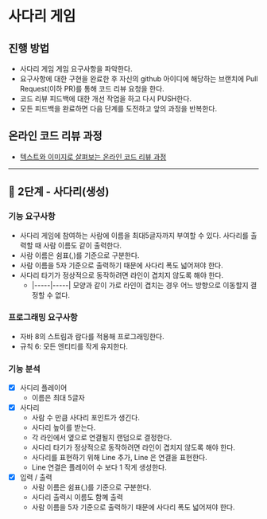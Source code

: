 # 사다리 게임
## 진행 방법
* 사다리 게임 게임 요구사항을 파악한다.
* 요구사항에 대한 구현을 완료한 후 자신의 github 아이디에 해당하는 브랜치에 Pull Request(이하 PR)를 통해 코드 리뷰 요청을 한다.
* 코드 리뷰 피드백에 대한 개선 작업을 하고 다시 PUSH한다.
* 모든 피드백을 완료하면 다음 단계를 도전하고 앞의 과정을 반복한다.

## 온라인 코드 리뷰 과정
* [텍스트와 이미지로 살펴보는 온라인 코드 리뷰 과정](https://github.com/nextstep-step/nextstep-docs/tree/master/codereview)

---
## 🚀 2단계 - 사다리(생성)
### 기능 요구사항
- 사다리 게임에 참여하는 사람에 이름을 최대5글자까지 부여할 수 있다. 사다리를 출력할 때 사람 이름도 같이 출력한다.
- 사람 이름은 쉼표(,)를 기준으로 구분한다.
- 사람 이름을 5자 기준으로 출력하기 때문에 사다리 폭도 넓어져야 한다.
- 사다리 타기가 정상적으로 동작하려면 라인이 겹치지 않도록 해야 한다.
  - |-----|-----| 모양과 같이 가로 라인이 겹치는 경우 어느 방향으로 이동할지 결정할 수 없다.

### 프로그래밍 요구사항
- 자바 8의 스트림과 람다를 적용해 프로그래밍한다.
- 규칙 6: 모든 엔티티를 작게 유지한다.

### 기능 분석
- [x] 사디리 플레이어
  - 이름은 최대 5글자
- [x] 사다리
  - 사람 수 만큼 사다리 포인트가 생긴다.
  - 사다리 높이를 받는다.
  - 각 라인에서 옆으로 연결될지 랜덤으로 결정한다.
  - 사다리 타기가 정상적으로 동작하려면 라인이 겹치지 않도록 해야 한다.
  - 사다리를 표현하기 위해 Line 추가, Line 은 연결을 표현한다.
  - Line 연결은 플레이어 수 보다 1 작게 생성한다.
- [x] 입력 / 출력 
  - 사람 이름은 쉼표(,)를 기준으로 구분한다.
  - 사다리 출력시 이름도 함꼐 출력
  - 사람 이름을 5자 기준으로 출력하기 때문에 사다리 폭도 넓어져야 한다.

